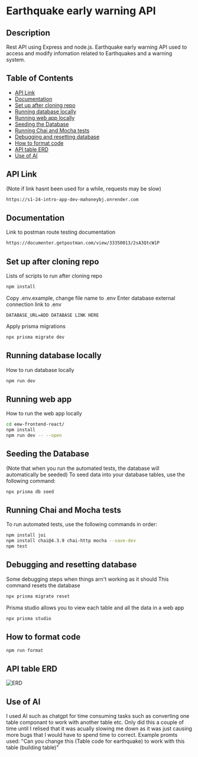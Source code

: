 # Earthquake early warning API

## Description

Rest API using Express and node.js. Earthquake early warning API used to access and modify infomation related to Earthquakes and a warning system.

## Table of Contents

- [API Link](#api-link)
- [Documentation](#documentation)
- [Set up after cloning repo](#set-up-after-cloning-repo)
- [Running database locally](#running-database-locally)
- [Running web app locally](#running-web-app-locally)
- [Seeding the Database](#seeding-the-database)
- [Running Chai and Mocha tests](#running-chai-and-mocha-tests)
- [Debugging and resetting database](#debugging-and-resetting-database)
- [How to format code](#how-to-format-code)
- [API table ERD](#api-table-erd)
- [Use of AI](#use-of-ai)

## API Link

(Note if link hasnt been used for a while, requests may be slow)

```bash
https://s1-24-intro-app-dev-mahoneybj.onrender.com
```

## Documentation

Link to postman route testing documentation

```bash
https://documenter.getpostman.com/view/33350013/2sA3QtcW1P
```

## Set up after cloning repo

Lists of scripts to run after cloning repo

```bash
npm install
```

Copy .env.example, change file name to .env
Enter database external connection link to .env

```
DATABASE_URL=ADD DATABASE LINK HERE
```

Apply prisma migrations

```bash
npx prisma migrate dev
```

## Running database locally

How to run database locally

```bash
npm run dev
```

## Running web app

How to run the web app locally

```bash
cd eew-frontend-react/
npm install
npm run dev -- --open
```

## Seeding the Database

(Note that when you run the automated tests, the database will automatically be seeded)
To seed data into your database tables, use the following command:

```bash
npx prisma db seed
```

## Running Chai and Mocha tests

To run automated tests, use the following commands in order:

```bash
npm install joi
npm install chai@4.3.9 chai-http mocha --save-dev
npm test
```

## Debugging and resetting database

Some debugging steps when things arn't working as it should
This command resets the database

```bash
npx prisma migrate reset
```

Prisma studio allows you to view each table and all the data in a web app

```bash
npx prisma studio
```

## How to format code

```
npm run format
```

## API table ERD

![ERD](https://github.com/otago-polytechnic-bit-courses/s1-24-intro-app-dev-mahoneybj/assets/65274137/158f93e5-1acc-4dc8-9ca2-ebeec13af113)

## Use of AI

I used AI such as chatgpt for time consuming tasks such as converting one table componant to work with another table etc. Only did this a couple of time
until I relised that it was acually slowing me down as it was just causing more bugs that I would have to spend time to correct.
Example promts used:
"Can you change this (Table code for earthquake) to work with this table (building table)"
